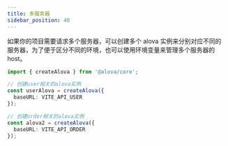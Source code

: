 ```yaml
---
title: 多服务器
sidebar_position: 40
---
```


如果你的项目需要请求多个服务器，可以创建多个 alova 实例来分别对应不同的服务器，为了便于区分不同的环境，也可以使用环境变量来管理多个服务器的 host。

```ts
import { createAlova } from '@alova/core';

// 创建user相关的alova实例
const userAlova = createAlova({
  baseURL: VITE_API_USER
});

// 创建order相关的alova实例
const alova2 = createAlova({
  baseURL: VITE_API_ORDER
});
```
